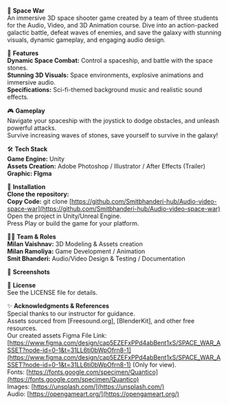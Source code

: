 🌌 **Space War** <br/>
An immersive 3D space shooter game created by a team of three students for the Audio, Video, and 3D Animation course. Dive into an action-packed galactic battle, defeat waves of enemies, and save the galaxy with stunning visuals, dynamic gameplay, and engaging audio design.

🚀 **Features** <br/>
**Dynamic Space Combat:** Control a spaceship, and battle with the space stones. <br/>
**Stunning 3D Visuals:** Space environments, explosive animations and immersive audio. <br/>
**Specifications:** Sci-fi-themed background music and realistic sound effects. <br/>

🎮 **Gameplay** <br/>
Navigate your spaceship with the joystick to dodge obstacles, and unleash powerful attacks. <br/>
Survive increasing waves of stones, save yourself to survive in the galaxy! <br/>

🛠️ **Tech Stack** <br/>
**Game Engine:** Unity <br/>
**Assets Creation:** Adobe Photoshop / Illustrator / After Effects (Trailer) <br/>
**Graphic: FIgma**  <br/>

📂 **Installation** <br/>
**Clone the repository:** <br/>
**Copy Code:** git clone [https://github.com/Smitbhanderi-hub/Audio-video-space-war](https://github.com/Smitbhanderi-hub/Audio-video-space-war)  <br/>
Open the project in Unity/Unreal Engine. <br/>
Press Play or build the game for your platform. <br/>

👩‍💻 **Team & Roles** <br/>
**Milan Vaishnav:** 3D Modeling & Assets creation <br/>
**Milan Ramoliya:** Game Development /  Animation <br/>
**Smit Bhanderi:** Audio/Video Design & Testing / Documentation <br/>

📸 **Screenshots** <br/>

📄 **License** <br/>
See the LICENSE file for details. <br/>

✨ **Acknowledgments & References** <br/>
Special thanks to our instructor for guidance. <br/>
Assets sourced from [Freesound.org], [BlenderKit], and other free resources. <br/>
Our created assets Figma File Link: [https://www.figma.com/design/cap5EZEFxPPd4abBent1xS/SPACE_WAR_ASSET?node-id=0-1&t=31LL6ti0bWpOfrn8-1](https://www.figma.com/design/cap5EZEFxPPd4abBent1xS/SPACE_WAR_ASSET?node-id=0-1&t=31LL6ti0bWpOfrn8-1) (Only for view). <br/>
Fonts: [https://fonts.google.com/specimen/Quantico](https://fonts.google.com/specimen/Quantico) <br/>
Images: [https://unsplash.com/](https://unsplash.com/) <br/>
Audio: [https://opengameart.org/](https://opengameart.org/) <br/>
